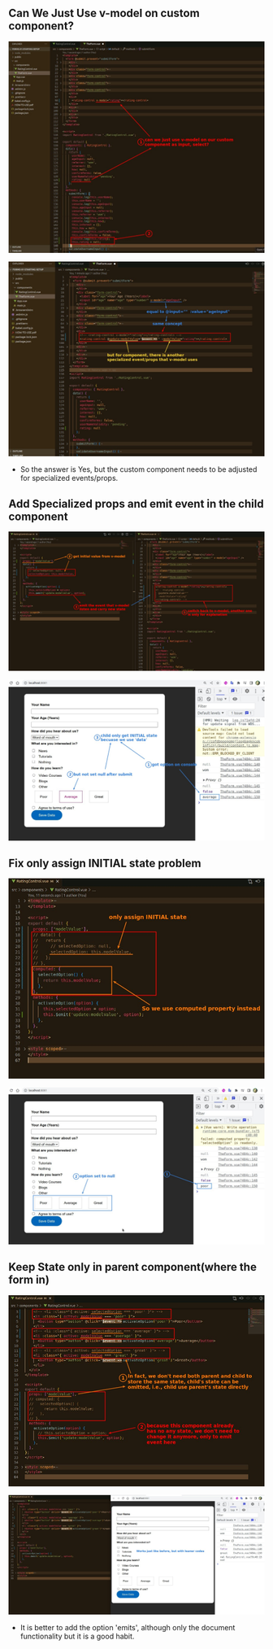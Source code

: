 ## **Can We Just Use v-model on custom component?**

![Alt v-model component?](pic/16.jpg)

![Alt specialized event and props for component](pic/17.jpg)

- So the answer is Yes, but the custom component needs to be adjusted for specialized events/props.

## **Add Specialized props and emit event in the child component**

![Alt add props and emit specialized event in child](pic/18.jpg)

![Alt result and not back to null](pic/19.jpg)

## **Fix only assign INITIAL state problem**

![Alt reason and fix](pic/20.jpg)

![Alt work now](pic/21.jpg)

## **Keep State only in parent component(where the form in)**

![Alt keep state only in parent](pic/22.jpg)

![Alt same result but](pic/23.jpg)

- It is better to add the option 'emits', although only the document functionality but it is a good habit.
